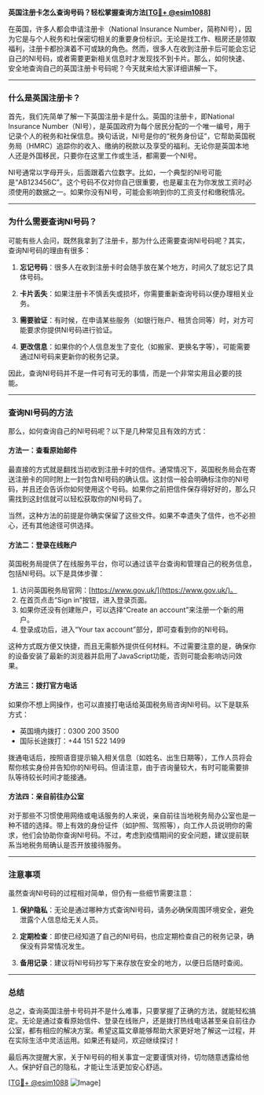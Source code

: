 **英国注册卡怎么查询号码？轻松掌握查询方法[[TG💪+ @esim1088](https://t.me/s/esim1088)]**

在英国，许多人都会申请注册卡（National Insurance Number，简称NI号），因为它是与个人税务和社保密切相关的重要身份标识。无论是找工作、租房还是领取福利，注册卡都扮演着不可或缺的角色。然而，很多人在收到注册卡后可能会忘记自己的NI号码，或者需要更新相关信息时才发现找不到卡片。那么，如何快速、安全地查询自己的英国注册卡号码呢？今天就来给大家详细讲解一下。

---

### 什么是英国注册卡？

首先，我们先简单了解一下英国注册卡是什么。英国的注册卡，即National Insurance Number（NI号），是英国政府为每个居民分配的一个唯一编号，用于记录个人的税务和社保信息。换句话说，NI号是你的“税务身份证”，它帮助英国税务局（HMRC）追踪你的收入、缴纳的税款以及享受的福利。无论你是英国本地人还是外国移民，只要你在这里工作或生活，都需要一个NI号。

NI号通常以字母开头，后面跟着六位数字。比如，一个典型的NI号可能是“AB123456C”。这个号码不仅对你自己很重要，也是雇主在为你发放工资时必须使用的数据之一。如果你没有NI号，可能会影响到你的工资支付和缴税情况。

---

### 为什么需要查询NI号码？

可能有些人会问，既然我拿到了注册卡，那为什么还需要查询NI号码呢？其实，查询NI号码的理由有很多：

1. **忘记号码**：很多人在收到注册卡时会随手放在某个地方，时间久了就忘记了具体号码。
   
2. **卡片丢失**：如果注册卡不慎丢失或损坏，你需要重新查询号码以便办理相关业务。

3. **需要验证**：有时候，在申请某些服务（如银行账户、租赁合同等）时，对方可能要求你提供NI号码进行验证。

4. **更改信息**：如果你的个人信息发生了变化（如搬家、更换名字等），可能需要通过NI号码来更新你的税务记录。

因此，查询NI号码并不是一件可有可无的事情，而是一个非常实用且必要的技能。

---

### 查询NI号码的方法

那么，如何查询自己的NI号码呢？以下是几种常见且有效的方式：

#### 方法一：查看原始邮件

最直接的方式就是翻找当初收到注册卡时的信件。通常情况下，英国税务局会在寄送注册卡的同时附上一封包含NI号码的确认信。这封信一般会明确标注你的NI号码，并且还会告诉你如何使用这个号码。如果你之前把信件保存得好好的，那么只需找到这封信就可以轻松获取你的NI号码了。

当然，这种方法的前提是你确实保留了这些文件。如果不幸遗失了信件，也不必担心，还有其他途径可供选择。

#### 方法二：登录在线账户

英国税务局提供了在线服务平台，你可以通过该平台查询和管理自己的税务信息，包括NI号码。以下是具体步骤：

1. 访问英国税务局官网：[https://www.gov.uk/](https://www.gov.uk/)。
2. 在首页点击“Sign in”按钮，进入登录页面。
3. 如果你还没有创建账户，可以选择“Create an account”来注册一个新的用户。
4. 登录成功后，进入“Your tax account”部分，即可查看到你的NI号码。

这种方式既方便又快捷，而且无需额外提供任何材料。不过需要注意的是，确保你的设备安装了最新的浏览器并启用了JavaScript功能，否则可能会影响访问效果。

#### 方法三：拨打官方电话

如果你不想上网操作，也可以直接打电话给英国税务局咨询NI号码。以下是联系方式：

- 英国境内拨打：0300 200 3500
- 国际长途拨打：+44 151 522 1499

拨通电话后，按照语音提示输入相关信息（如姓名、出生日期等），工作人员将会帮你核实身份并告知你的NI号码。但请注意，由于咨询量较大，有时可能需要排队等待较长时间才能接通。

#### 方法四：亲自前往办公室

对于那些不习惯使用网络或电话服务的人来说，亲自前往当地税务局办公室也是一种不错的选择。带上有效的身份证件（如护照、驾照等），向工作人员说明你的需求，他们会协助你查询NI号码。不过，考虑到疫情期间的安全问题，建议提前联系当地税务局确认是否开放接待服务。

---

### 注意事项

虽然查询NI号码的过程相对简单，但仍有一些细节需要注意：

1. **保护隐私**：无论是通过哪种方式查询NI号码，请务必确保周围环境安全，避免泄露个人信息给无关人员。
   
2. **定期检查**：即使已经知道了自己的NI号码，也应定期检查自己的税务记录，确保没有异常情况发生。

3. **备用记录**：建议将NI号码抄写下来存放在安全的地方，以便日后随时查阅。

---

### 总结

总之，查询英国注册卡号码并不是什么难事，只要掌握了正确的方法，就能轻松搞定。无论是通过查看原始信件、登录在线账户，还是拨打热线电话甚至亲自前往办公室，都有相应的解决方案。希望这篇文章能够帮助大家更好地了解这一过程，并在实际生活中灵活运用。如果还有疑问，欢迎继续探讨！

最后再次提醒大家，关于NI号码的相关事宜一定要谨慎对待，切勿随意透露给他人。保护好自己的隐私，才能让生活更加安心舒适。

[[TG💪+ @esim1088](https://t.me/s/esim1088) ![Image](https://i.postimg.cc/4NQfJmqS/Snipaste-2025-05-13-00-14-12.png)]
